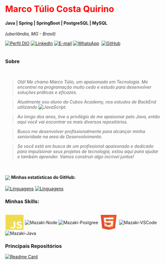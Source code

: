 <h1> 
  <a href="https://www.linkedin.com/in/tauangabriel/" style="color: #f00 !important; text-decoration: none; color: inherit;">
    <span>Marco Túlio Costa Quirino</span>
  </a>
</h1>

#### Java | Spring | SpringBoot | PostgreSQL | MySQL
<i>(uberlândia, MG   - Brasil)</i>

[![Perfil DIO](https://img.shields.io/badge/-Meu%20Perfil%20na%20DIO-0077B5?style=for-the-badge&logo=gitbook&logoColor=white)](https://www.dio.me/users/tulio372)
[![LinkedIn](https://img.shields.io/badge/linkedin-%230077B5.svg?style=for-the-badge&logo=linkedin&logoColor=white)](https://www.linkedin.com/in/costa-quirino/)
[![E-mail](https://img.shields.io/badge/-Email-0077B5?style=for-the-badge&logo=microsoft-outlook&logoColor=white)](mailto:tulio372@hotmail.com)
[![WhatsApp](https://img.shields.io/badge/WhatsApp-0077B5?style=for-the-badge&logo=whatsapp&logoColor=white)](https://wa.me/55+34+993381872)  
[![GitHub](https://img.shields.io/badge/GitHub-0077B5?style=for-the-badge&logo=github&logoColor=white)](https://github.com/MazakiArch)
<br />
<br />

###  Sobre
<i>
<br />

> Olá! Me chamo Marco Túlio, um apaixonado em Tecnologia. Me encontrei na programação muito cedo e estudo para desenvolver soluções práticas e eficazes.
  
> Atualmente sou aluno da Cubos Academy, nos estudos de BackEnd utilizando  ![JavaScript](https://img.shields.io/badge/JavaScript-%23EFD81D?style=flat-square&labelColor=%23414141&logo=javascript&logoColor=white).
  
> Ao longo dos anos, tive o privilégio de me apaixonar pelo Java, então aqui você vai encontrar os mais diversos repositórios. 
  
> Busco me desenvolver profissionalmente para alcançar minha senioridade na area de Desenvolvimento.
  
> Se você está em busca de um profissional apaixonado e dedicado para impulsionar seus projetos de tecnologia, estou aqui para ajudar e também aprender. Vamos construir algo incrível juntos!
</i>
<br/>

#### <img src="https://github.githubassets.com/images/modules/logos_page/GitHub-Mark.png" width="30" style="vertical-align: middle;"> Minhas estatísticas do GitHub: 
[![Linguagens](https://github-readme-stats.vercel.app/api?username=MazakiArch&show_icons=true&locale=pt-BR&&theme=dark)](https://github.com/MazakiArch?tab=repositories)
[![Linguagens](https://github-readme-stats.vercel.app/api/top-langs/?username=MazakiArch&layout=compact&locale=pt-BR&&theme=dark)](https://github.com/MazakiArch?tab=repositories)


### Minhas Skills:
<div style="display: inline_block"><br>
  <img align="center" alt="Mazaki-Js" height="50" width="60" src="https://raw.githubusercontent.com/devicons/devicon/master/icons/javascript/javascript-plain.svg">
  <img align="center" alt="Mazaki-Node" height="50" width="60" src="https://cdn.jsdelivr.net/gh/devicons/devicon@latest/icons/nodejs/nodejs-original.svg" />
  <img align="center" alt="Mazaki-Postgree" height="50" width="60" src="https://cdn.jsdelivr.net/gh/devicons/devicon@latest/icons/postgresql/postgresql-original.svg">
  <img align="center" alt="Mazaki-HTML" height="50" width="60" src="https://raw.githubusercontent.com/devicons/devicon/master/icons/html5/html5-original.svg">
  <img align="center" alt="Mazaki-VSCode" height="50" width="60" src="https://cdn.jsdelivr.net/gh/devicons/devicon@latest/icons/vscode/vscode-original.svg">
  <img align="center" alt="Mazaki-Java" height="50" width="60" src="https://cdn.jsdelivr.net/gh/devicons/devicon@latest/icons/java/java-original.svg">
</div>

### Principais Repositórios

[![Readme Card](https://github-readme-stats.vercel.app/api/pin/?username=MazakiArch&repo=Contador_de_votos&theme=dracula)](https://github.com/MazakiArch/Contador_de_votos)
